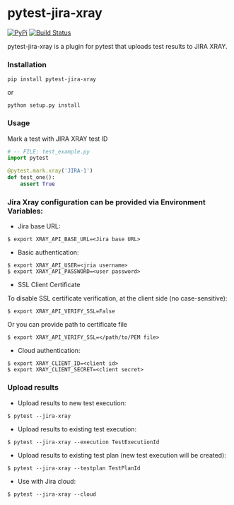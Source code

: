 # pytest-jira-xray

[![PyPi](https://img.shields.io/pypi/v/pytest-jira-xray.png)](https://pypi.python.org/pypi/pytest-jira-xray)
[![Build Status](https://travis-ci.com/fundakol/pytest-jira-xray.svg?branch=master)](https://travis-ci.com/github/fundakol/pytest-jira-xray)

pytest-jira-xray is a plugin for pytest that uploads test results to JIRA XRAY.

### Installation

```commandline
pip install pytest-jira-xray
```

or

```commandline
python setup.py install
```

### Usage

Mark a test with JIRA XRAY test ID

```python
# -- FILE: test_example.py
import pytest

@pytest.mark.xray('JIRA-1')
def test_one():
    assert True
```

### Jira Xray configuration can be provided via Environment Variables:

* Jira base URL:
```commandline
$ export XRAY_API_BASE_URL=<Jira base URL>
```
- Basic authentication:
```commandline
$ export XRAY_API_USER=<jria username>
$ export XRAY_API_PASSWORD=<user password>
```

- SSL Client Certificate

To disable SSL certificate verification, at the client side (no case-sensitive): 
```commandline
$ export XRAY_API_VERIFY_SSL=False
```

Or you can provide path to certificate file
```commandline
$ export XRAY_API_VERIFY_SSL=</path/to/PEM file>
```

* Cloud authentication:
```commandline
$ export XRAY_CLIENT_ID=<client id>
$ export XRAY_CLIENT_SECRET=<client secret>
```

### Upload results 

* Upload results to new test execution:
```commandline
$ pytest --jira-xray
```

* Upload results to existing test execution:
```commandline
$ pytest --jira-xray --execution TestExecutionId
```

* Upload results to existing test plan (new test execution will be created):
```commandline
$ pytest --jira-xray --testplan TestPlanId
```

* Use with Jira cloud:
```commandline
$ pytest --jira-xray --cloud
```
